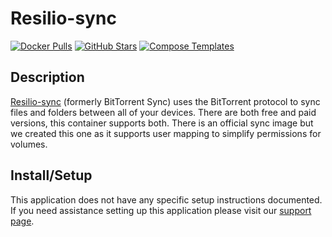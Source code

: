 # Resilio-sync

[![Docker Pulls](https://img.shields.io/docker/pulls/linuxserver/resilio-sync?style=flat-square&color=607D8B&label=docker%20pulls&logo=docker)](https://hub.docker.com/r/linuxserver/resilio-sync)
[![GitHub Stars](https://img.shields.io/github/stars/linuxserver/docker-resilio-sync?style=flat-square&color=607D8B&label=github%20stars&logo=github)](https://github.com/linuxserver/docker-resilio-sync)
[![Compose Templates](https://img.shields.io/static/v1?style=flat-square&color=607D8B&label=compose&message=templates)](https://github.com/GhostWriters/DockSTARTer/tree/main/compose/.apps/resiliosync)

## Description

[Resilio-sync](https://www.resilio.com) (formerly BitTorrent Sync) uses the
BitTorrent protocol to sync files and folders between all of your devices. There
are both free and paid versions, this container supports both. There is an
official sync image but we created this one as it supports user mapping to
simplify permissions for volumes.

## Install/Setup

This application does not have any specific setup instructions documented. If
you need assistance setting up this application please visit our
[support page](https://dockstarter.com/basics/support/).
